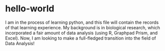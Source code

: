 # hello-world
I am in the process of learning python, and this file will contain the records of that learning experience.
  My background is in biological research, which incorporated a fair amount of data analysis (using R, Graphpad Prism, and Excel).
  Now, I am looking to make a full-fledged transition into the field of Data Analysis!
